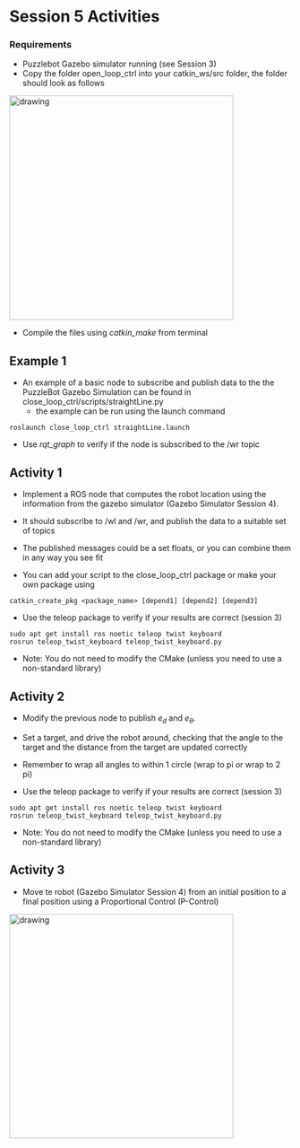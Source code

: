# Session 5 Activities

### Requirements
* Puzzlebot Gazebo simulator running (see Session 3)
* Copy the folder open_loop_ctrl into your catkin_ws/src folder, the folder should look as follows
<img src="https://user-images.githubusercontent.com/67285979/187089591-091a9058-dcc1-4abe-80fa-c4405f29bcea.png" alt="drawing" width="400"/>

* Compile the files using *catkin_make* from terminal

## Example 1
* An example of a basic node to subscribe and publish data to the the PuzzleBot Gazebo Simulation can be found in close_loop_ctrl/scripts/straightLine.py
  - the example can be run using the launch command 

```
roslaunch close_loop_ctrl straightLine.launch
```
* Use *rqt_graph* to verify if the node is subscribed to the /wr topic   

## Activity 1 
* Implement a ROS node that computes the robot location using the information from the gazebo simulator (Gazebo Simulator Session 4).
* It should subscribe to /wl and /wr, and publish the data to a suitable set of topics
* The published messages could be a set floats, or you can combine them in any way you see fit

* You can add your script to the close_loop_ctrl package or make your own package using 
```
catkin_create_pkg <package_name> [depend1] [depend2] [depend3]
```
* Use the teleop package to verify if your results are correct (session 3)
```
sudo apt get install ros noetic teleop twist keyboard
rosrun teleop_twist_keyboard teleop_twist_keyboard.py
```
  - Note: You do not need to modify the CMake (unless you need to use a non-standard library)

## Activity 2
* Modify the previous node to publish $e_d$ and $e_\theta$. 
* Set a target, and drive the robot around, checking that the angle to the target and the distance from the target are updated correctly
* Remember to wrap all angles to within 1 circle (wrap to pi or wrap to 2 pi)

* Use the teleop package to verify if your results are correct (session 3)
```
sudo apt get install ros noetic teleop twist keyboard
rosrun teleop_twist_keyboard teleop_twist_keyboard.py
```
  - Note: You do not need to modify the CMake (unless you need to use a non-standard library)
  
## Activity 3
* Move te robot (Gazebo Simulator Session 4) from an initial position to a final position using a Proportional Control (P-Control)
<img src="https://user-images.githubusercontent.com/67285979/188335003-d01d67bd-c9a8-4fbb-b0f4-7acb7c05d4f3.png" alt="drawing" width="400"/>

